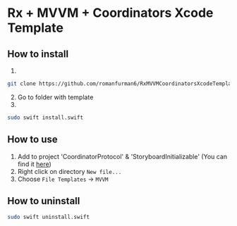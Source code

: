# Rx + MVVM + Coordinators Xcode Template

## How to install

1.
```bash
git clone https://github.com/romanfurman6/RxMVVMCoordinatorsXcodeTemplate.git
```
2. Go to folder with template
3.
```bash
sudo swift install.swift
```

## How to use

1. Add to project 'CoordinatorProtocol' & 'StoryboardInitializable' (You can find it [here](https://github.com/romanfurman6/RxMVVMCoordinatorsXcodeTemplate/tree/master/RequiredProtocols))
2. Right click on directory `New file...`
3. Choose `File Templates` -> `MVVM`

## How to uninstall
```bash
sudo swift uninstall.swift
```
